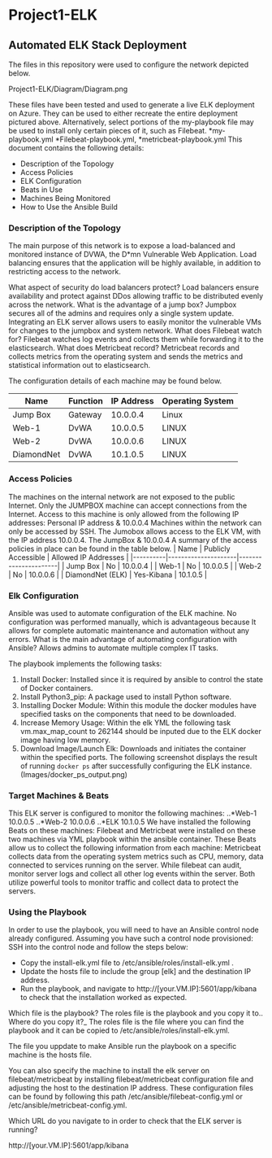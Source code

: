 # Project1-ELK
## Automated ELK Stack Deployment
The files in this repository were used to configure the network depicted below.

Project1-ELK/Diagram/Diagram.png

These files have been tested and used to generate a live ELK deployment on Azure. They can be used to either recreate the entire deployment pictured above. Alternatively, select portions of the my-playbook file may be used to install only certain pieces of it, such as Filebeat.
*my-playbook.yml 
*Filebeat-playbook.yml,
*metricbeat-playbook.yml
This document contains the following details:
- Description of the Topology
- Access Policies
- ELK Configuration
- Beats in Use
- Machines Being Monitored
- How to Use the Ansible Build

### Description of the Topology
The main purpose of this network is to expose a load-balanced and monitored instance of DVWA, the D*mn Vulnerable Web Application.
Load balancing ensures that the application will be highly available, in addition to restricting access to the network.

What aspect of security do load balancers protect?
Load balancers ensure availability and protect against DDos allowing traffic to be distributed evenly across the network.
 What is the advantage of a jump box? 
Jumpbox secures all of the admins and requires only a single system update.
Integrating an ELK server allows users to easily monitor the vulnerable VMs for changes to the jumpbox and system network.
What does Filebeat watch for?
 Filebeat watches log events and collects them while forwarding it to the elasticsearch.
What does Metricbeat record? 
Metricbeat records and collects metrics from the operating system and sends the metrics and statistical information out to elasticsearch.

The configuration details of each machine may be found below.

| Name   | Function | IP Address | Operating System |
|----------|----------|------------|------------------|
| Jump Box | Gateway | 10.0.0.4  | Linux      |
| Web-1  | DvWA        | 10.0.0.5  | LINUX
| Web-2  |    DvWA     | 10.0.0.6   | LINUX
| DiamondNet  |  DvWA  | 10.1.0.5    | LINUX




### Access Policies
The machines on the internal network are not exposed to the public Internet. 
Only the JUMPBOX machine can accept connections from the Internet. Access to this machine is only allowed from the following IP addresses:
Personal IP address & 10.0.0.4
Machines within the network can only be accessed by SSH.
The Jumobox allows access to the ELK VM, with the IP address  10.0.0.4.
The JumpBox & 10.0.0.4
A summary of the access policies in place can be found in the table below.
| Name   | Publicly Accessible | Allowed IP Addresses |
|----------|---------------------|----------------------|
| Jump Box | No       | 10.0.0.4  |
| Web-1     |     No     |   10.0.0.5   |
|  Web-2   |      No     | 10.0.0.6     |
| DiamondNet (ELK) | Yes-Kibana | 10.1.0.5 |
### Elk Configuration
Ansible was used to automate configuration of the ELK machine. No configuration was performed manually, which is advantageous because
It allows for complete automatic maintenance and automation without any errors.
 What is the main advantage of automating configuration with Ansible? 
Allows admins to automate multiple complex IT tasks.

The playbook implements the following tasks:

1. Install Docker: Installed since it is required by ansible to control the state of Docker containers. 
2. Install Python3_pip: A package used to install Python software.
3. Installing Docker Module: Within this module the docker modules have specified tasks on the components that need to be downloaded.
4. Increase Memory Usage: Within the elk YML the following task vm.max_map_count to 262144 should be inputed due to the ELK docker image having low memory.
5. Download Image/Launch Elk: Downloads and initiates the container within the specified ports.
The following screenshot displays the result of running `docker ps` after successfully configuring the ELK instance.
(Images/docker_ps_output.png)
### Target Machines & Beats
This ELK server is configured to monitor the following machines:
..*Web-1 10.0.0.5 
..*Web-2 10.0.0.6
..*ELK 10.1.0.5
We have installed the following Beats on these machines:
 Filebeat and Metricbeat were installed on these two machines via YML playbook within the ansible container.
These Beats allow us to collect the following information from each machine:
Metricbeat collects data from the operating system metrics such as CPU, memory, data connected to services running on the server. While filebeat can audit, monitor server logs and collect all other log events within the server. Both utilize powerful tools to monitor traffic and collect data to protect the servers.
### Using the Playbook
In order to use the playbook, you will need to have an Ansible control node already configured. Assuming you have such a control node provisioned: 
SSH into the control node and follow the steps below:
- Copy the install-elk.yml file to /etc/ansible/roles/install-elk.yml .
- Update the hosts file to include the group [elk] and the destination IP address.
- Run the playbook, and navigate to http://[your.VM.IP]:5601/app/kibana to check that the installation worked as expected.

Which file is the playbook? The roles file is the playbook and you copy it to.. Where do you copy it?_
The roles file is the file where you can find the playbook and it can be copied to /etc/ansible/roles/install-elk.yml.

The file you uppdate to make Ansible run the playbook on a specific machine is the hosts file. 

You can also specify the machine to install the elk server on filebeat/metricbeat by installing filebeat/metricbeat configuration file and adjusting the host to the destination IP address. These configuration files can be found by following this path /etc/ansible/filebeat-config.yml or /etc/ansible/metricbeat-config.yml. 


Which URL do you navigate to in order to check that the ELK server is running?

 http://[your.VM.IP]:5601/app/kibana

